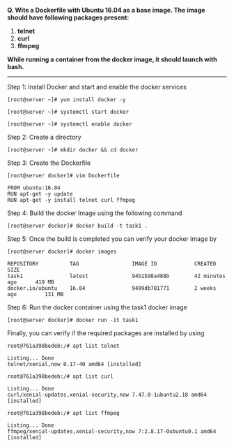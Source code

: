 **Q. Wite a Dockerfile with Ubuntu 16.04 as a base image. The image should have following packages present:**
1. **telnet**
1. **curl**
1. **ffmpeg**

**While running a container from the docker image, it should launch with bash.**
_______________________________________
Step 1: Install Docker and start and enable the docker services

```[root@server ~]# yum install docker -y```

```[root@server ~]# systemctl start docker```

```[root@server ~]# systemctl enable docker```


Step 2: Create a directory

```[root@server ~]# mkdir docker && cd docker```

Step 3: Create the Dockerfile

```[root@server docker]# vim Dockerfile```

```
FROM ubuntu:16.04
RUN apt-get -y update 
RUN apt-get -y install telnet curl ffmpeg
```
Step 4: Build the docker Image using the following command

```[root@server docker]# docker build -t task1 .```

Step 5: Once the build is completed you can verify your docker image by

```[root@server docker]# docker images```
```
REPOSITORY          TAG                 IMAGE ID            CREATED             SIZE
task1               latest              94b1b98a488b        42 minutes ago      419 MB
docker.io/ubuntu    16.04               9499db781771        2 weeks ago         131 MB
```

Step 6: Run the docker container using the task1 docker image

```[root@server docker]# docker run -it task1```

Finally, you can verify if the required packages are installed by using

```root@761a398bedeb:/# apt list telnet```
```
Listing... Done
telnet/xenial,now 0.17-40 amd64 [installed]
```

```root@761a398bedeb:/# apt list curl```
```
Listing... Done
curl/xenial-updates,xenial-security,now 7.47.0-1ubuntu2.18 amd64 [installed]
```

```root@761a398bedeb:/# apt list ffmpeg```
```
Listing... Done
ffmpeg/xenial-updates,xenial-security,now 7:2.8.17-0ubuntu0.1 amd64 [installed]
```
